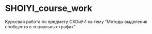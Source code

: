 # SHOIYI_course_work
Курсовая работа по предмету СХОиУИ на тему "Методы выделения сообществ в социальных графах"
